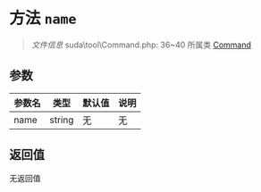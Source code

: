 # 方法 `name`

> *文件信息* suda\tool\Command.php: 36~40
> 所属类 [Command](../Command.md)




## 参数


| 参数名 | 类型 | 默认值 | 说明 |
|--------|-----|-------|-------|
| name |  string | 无 | 无 |



## 返回值

无返回值
